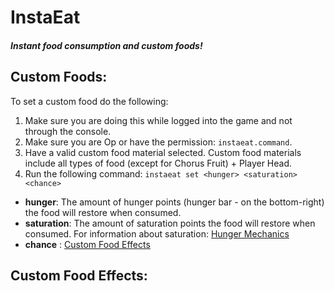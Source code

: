 # InstaEat
##### Instant food consumption and custom foods!


## **Custom Foods:**
To set a custom food do the following:
1. Make sure you are doing this while logged into the game and not through the console.
2. Make sure you are Op or have the permission: `instaeat.command`.
3. Have a valid custom food material selected. Custom food materials include all types of food (except for Chorus Fruit) + Player Head.
4. Run the following command: `instaeat set <hunger> <saturation> <chance>`
  - **hunger**: The amount of hunger points (hunger bar - on the bottom-right) the food will restore when consumed.
  - **saturation**: The amount of saturation points the food will restore when consumed. For information about saturation: [Hunger Mechanics](https://minecraft.gamepedia.com/Hunger#Mechanics)
  - **chance** : [Custom Food Effects](https://github.com/DMan1629/InstaEat/blob/master/README.md#custom-food-effects)
  
  ## **Custom Food Effects:**
